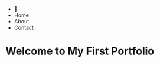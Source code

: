 <!DOCTYPE html>
<html lang="en">
<head>
  <ul>
    <li class="logo">&#128058;</li> <!-- This is your logo -->
    <li>Home</li>
    <li>About</li>
    <li>Contact</li>
  </ul>
</header>

  <meta name="viewport" content="width=device-width, initial-scale=1.0">
  <meta charset="UTF-8">
  <title>My First Portfolio</title>
</head>
  <link href="base.css" rel="stylesheet">
<link href="styles.css" rel="stylesheet">
<body class="works_on_smartphone">
  <h1>Welcome to My First Portfolio</h1>
</body>
</html>
